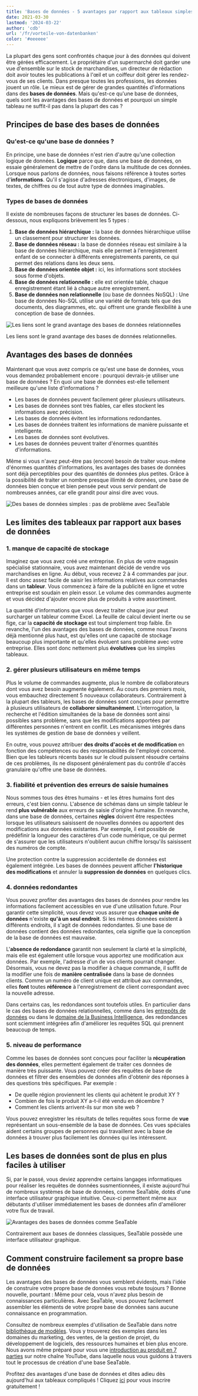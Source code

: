 ```yaml
---
title: 'Bases de données - 5 avantages par rapport aux tableaux simples'
date: 2021-03-30
lastmod: '2024-03-22'
author: 'cdb'
url: '/fr/vorteile-von-datenbanken'
color: '#eeeeee'
---
```


La plupart des gens sont confrontés chaque jour à des données qui doivent être gérées efficacement. Le propriétaire d'un supermarché doit garder une vue d'ensemble sur le stock de marchandises, un directeur de rédaction doit avoir toutes les publications à l'œil et un coiffeur doit gérer les rendez-vous de ses clients. Dans presque toutes les professions, les données jouent un rôle. Le mieux est de gérer de grandes quantités d'informations dans des **bases de données**. Mais qu'est-ce qu'une base de données, quels sont les avantages des bases de données et pourquoi un simple tableau ne suffit-il pas dans la plupart des cas ?

## Principes de base des bases de données

### Qu'est-ce qu'une base de données ?

En principe, une base de données n'est rien d'autre qu'une collection logique de données. **Logique** parce que, dans une base de données, on essaie généralement de mettre de l'ordre dans la multitude de ces données. Lorsque nous parlons de données, nous faisons référence à toutes sortes d'**informations**. Qu'il s'agisse d'adresses électroniques, d'images, de textes, de chiffres ou de tout autre type de données imaginables.

### Types de bases de données

Il existe de nombreuses façons de structurer les bases de données. Ci-dessous, nous expliquons brièvement les 5 types :

1. **Base de données hiérarchique :** la base de données hiérarchique utilise un classement pour structurer les données.
2. **Base de données réseau :** la base de données réseau est similaire à la base de données hiérarchique, mais elle permet à l'enregistrement enfant de se connecter à différents enregistrements parents, ce qui permet des relations dans les deux sens.
3. **Base de données orientée objet :** ici, les informations sont stockées sous forme d'objets.
4. **Base de données relationnelle :** elle est orientée table, chaque enregistrement étant lié à chaque autre enregistrement.
5. **Base de données non relationnelle** (ou base de données NoSQL) : Une base de données No-SQL utilise une variété de formats tels que des documents, des diagrammes, etc. qui offrent une grande flexibilité à une conception de base de données.

![Les liens sont le grand avantage des bases de données relationnelles](https://seatable.io/wp-content/uploads/2021/03/hunter-harritt-Ype9sdOPdYc-unsplash-scaled-1.jpg)

Les liens sont le grand avantage des bases de données relationnelles.

## Avantages des bases de données

Maintenant que vous avez compris ce qu'est une base de données, vous vous demandez probablement encore : pourquoi devrais-je utiliser une base de données ? En quoi une base de données est-elle tellement meilleure qu'une liste d'informations ?

- Les bases de données peuvent facilement gérer plusieurs utilisateurs.
- Les bases de données sont très fiables, car elles stockent les informations avec précision.
- Les bases de données évitent les informations redondantes.
- Les bases de données traitent les informations de manière puissante et intelligente.
- Les bases de données sont évolutives.
- Les bases de données peuvent traiter d'énormes quantités d'informations.

Même si vous n'avez peut-être pas (encore) besoin de traiter vous-même d'énormes quantités d'informations, les avantages des bases de données sont déjà perceptibles pour des quantités de données plus petites. Grâce à la possibilité de traiter un nombre presque illimité de données, une base de données bien conçue et bien pensée peut vous servir pendant de nombreuses années, car elle grandit pour ainsi dire avec vous.

![Des bases de données simples : pas de problème avec SeaTable](https://seatable.io/wp-content/uploads/2021/10/pexels-christina-morillo-1181354-e1634551763220.jpg)

## Les limites des tableaux par rapport aux bases de données

### 1\. manque de capacité de stockage

Imaginez que vous avez créé une entreprise. En plus de votre magasin spécialisé stationnaire, vous avez maintenant décidé de vendre vos marchandises en ligne. Au début, vous recevez 2 à 4 commandes par jour. Il est donc assez facile de saisir les informations relatives aux commandes dans un **tableur**. Vous commencez à faire de la publicité en ligne et votre entreprise est soudain en plein essor. Le volume des commandes augmente et vous décidez d'ajouter encore plus de produits à votre assortiment.

La quantité d'informations que vous devez traiter chaque jour peut surcharger un tableur comme Excel. La feuille de calcul devient inerte ou se fige, car la **capacité de stockage** est tout simplement trop faible. En revanche, l'un des avantages des bases de données, comme nous l'avons déjà mentionné plus haut, est qu'elles ont une capacité de stockage beaucoup plus importante et qu'elles évoluent sans problème avec votre entreprise. Elles sont donc nettement plus **évolutives** que les simples tableaux.

### 2\. gérer plusieurs utilisateurs en même temps

Plus le volume de commandes augmente, plus le nombre de collaborateurs dont vous avez besoin augmente également. Au cours des premiers mois, vous embauchez directement 5 nouveaux collaborateurs. Contrairement à la plupart des tableurs, les bases de données sont conçues pour permettre à plusieurs utilisateurs de **collaborer simultanément**. L'interrogation, la recherche et l'édition simultanées de la base de données sont ainsi possibles sans problème, sans que les modifications apportées par différentes personnes n'entrent en conflit. Les mécanismes intégrés dans les systèmes de gestion de base de données y veillent.

En outre, vous pouvez attribuer **des droits d'accès et de modification** en fonction des compétences ou des responsabilités de l'employé concerné. Bien que les tableurs récents basés sur le cloud puissent résoudre certains de ces problèmes, ils ne disposent généralement pas du contrôle d'accès granulaire qu'offre une base de données.

### 3\. fiabilité et prévention des erreurs de saisie humaines

Nous sommes tous des êtres humains - et les êtres humains font des erreurs, c'est bien connu. L'absence de schémas dans un simple tableur le rend **plus vulnérable** aux erreurs de saisie d'origine humaine. En revanche, dans une base de données, certaines **règles** doivent être respectées lorsque les utilisateurs saisissent de nouvelles données ou apportent des modifications aux données existantes. Par exemple, il est possible de prédéfinir la longueur des caractères d'un code numérique, ce qui permet de s'assurer que les utilisateurs n'oublient aucun chiffre lorsqu'ils saisissent des numéros de compte.

Une protection contre la suppression accidentelle de données est également intégrée. Les bases de données peuvent afficher **l'historique des modifications** et annuler la **suppression de données** en quelques clics.

### 4\. données redondantes

Vous pouvez profiter des avantages des bases de données pour rendre les informations facilement accessibles en vue d'une utilisation future. Pour garantir cette simplicité, vous devez vous assurer que **chaque unité de données** n'existe **qu'à un seul endroit**. Si les mêmes données existent à différents endroits, il s'agit de données redondantes. Si une base de données contient des données redondantes, cela signifie que la conception de la base de données est mauvaise.

L'**absence de redondance** garantit non seulement la clarté et la simplicité, mais elle est également utile lorsque vous apportez une modification aux données. Par exemple, l'adresse d'un de vos clients pourrait changer. Désormais, vous ne devez pas la modifier à chaque commande, il suffit de la modifier une fois de **manière centralisée** dans la base de données clients. Comme un numéro de client unique est attribué aux commandes, elles **font** toutes **référence** à l'enregistrement de client correspondant avec la nouvelle adresse.

Dans certains cas, les redondances sont toutefois utiles. En particulier dans le cas des bases de données relationnelles, comme dans les [entrepôts de données](https://de.wikipedia.org/wiki/Data_Warehouse) ou dans le [domaine de la Business Intelligence](https://de.wikipedia.org/wiki/Business_Intelligence), des redondances sont sciemment intégrées afin d'améliorer les requêtes SQL qui prennent beaucoup de temps.

### 5\. niveau de performance

Comme les bases de données sont conçues pour faciliter la **récupération des données**, elles permettent également de traiter ces données de manière très puissante. Vous pouvez créer des requêtes de base de données et filtrer des ensembles de données afin d'obtenir des réponses à des questions très spécifiques. Par exemple :

- De quelle région proviennent les clients qui achètent le produit XY ?
- Combien de fois le produit XY a-t-il été vendu en décembre ?
- Comment les clients arrivent-ils sur mon site web ?

Vous pouvez enregistrer les résultats de telles requêtes sous forme de **vue** représentant un sous-ensemble de la base de données. Ces vues spéciales aident certains groupes de personnes qui travaillent avec la base de données à trouver plus facilement les données qui les intéressent.

## Les bases de données sont de plus en plus faciles à utiliser

Si, par le passé, vous deviez apprendre certains langages informatiques pour réaliser les requêtes de données susmentionnées, il existe aujourd'hui de nombreux systèmes de base de données, comme SeaTable, dotés d'une interface utilisateur graphique intuitive. Ceux-ci permettent même aux débutants d'utiliser immédiatement les bases de données afin d'améliorer votre flux de travail.

![Avantages des bases de données comme SeaTable](images/Teammitglieder-ohne-Zugriff-auf-eine-Base-in-die-Mitarbeiter-Spalte-eintragen.gif)

Contrairement aux bases de données classiques, SeaTable possède une interface utilisateur graphique.

## Comment construire facilement sa propre base de données

Les avantages des bases de données vous semblent évidents, mais l'idée de construire votre propre base de données vous rebute toujours ? Bonne nouvelle, pourtant : Même pour cela, vous n'avez plus besoin de connaissances particulières. Avec SeaTable, vous pouvez facilement assembler les éléments de votre propre base de données sans aucune connaissance en programmation.

Consultez de nombreux exemples d'utilisation de SeaTable dans notre [bibliothèque de modèles](https://seatable.io/fr/modeles/). Vous y trouverez des exemples dans les domaines du marketing, des ventes, de la gestion de projet, du développement de logiciels, des ressources humaines et bien plus encore. Nous avons même préparé pour vous une [introduction au produit en 7 parties](https://www.youtube.com/watch?v=srUQ2fD1FM0&t=32s) sur notre chaîne YouTube, dans laquelle nous vous guidons à travers tout le processus de création d'une base SeaTable.

Profitez des avantages d'une base de données et dites adieu dès aujourd'hui aux tableaux compliqués ! Cliquez [ici](https://seatable.io/fr/enregistrement/) pour vous inscrire gratuitement !

